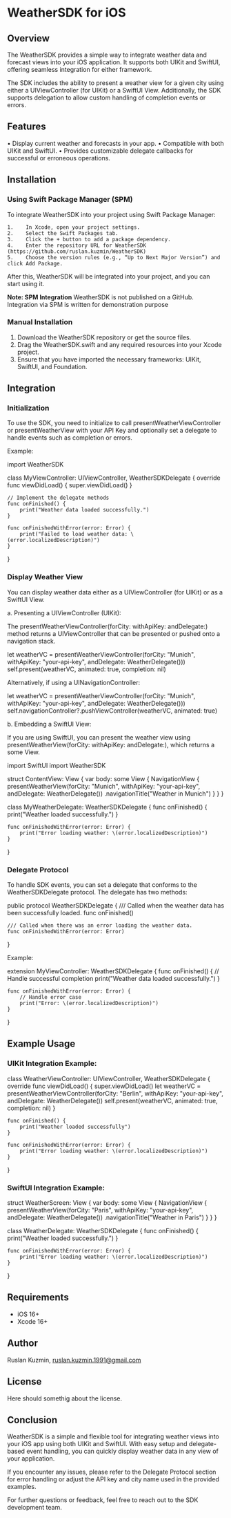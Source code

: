 # WeatherSDK for iOS

## Overview

The WeatherSDK provides a simple way to integrate weather data and forecast views into your iOS application. It supports both UIKit and SwiftUI, offering seamless integration for either framework.

The SDK includes the ability to present a weather view for a given city using either a UIViewController (for UIKit) or a SwiftUI View. Additionally, the SDK supports delegation to allow custom handling of completion events or errors.

## Features
•    Display current weather and forecasts in your app.
•    Compatible with both UIKit and SwiftUI.
•    Provides customizable delegate callbacks for successful or erroneous operations.

## Installation

### Using Swift Package Manager (SPM)

To integrate WeatherSDK into your project using Swift Package Manager:

    1.    In Xcode, open your project settings.
    2.    Select the Swift Packages tab.
    3.    Click the + button to add a package dependency.
    4.    Enter the repository URL for WeatherSDK (https://github.com/ruslan.kuzmin/WeatherSDK)
    5.    Choose the version rules (e.g., “Up to Next Major Version”) and click Add Package.

After this, WeatherSDK will be integrated into your project, and you can start using it.

**Note: SPM Integration**
WeatherSDK is not published on a GitHub. Integration via SPM is written for demonstration purpose

### Manual Installation

1.    Download the WeatherSDK repository or get the source files.
2.    Drag the WeatherSDK.swift and any required resources into your Xcode project.
3.    Ensure that you have imported the necessary frameworks: UIKit, SwiftUI, and Foundation.

## Integration

### Initialization

To use the SDK, you need to initialize to call presentWeatherViewController or presentWeatherView with your API Key and optionally set a delegate to handle events such as completion or errors.

Example:

import WeatherSDK

class MyViewController: UIViewController, WeatherSDKDelegate {
    override func viewDidLoad() {
        super.viewDidLoad()
    }

    // Implement the delegate methods
    func onFinished() {
        print("Weather data loaded successfully.")
    }
    
    func onFinishedWithError(error: Error) {
        print("Failed to load weather data: \(error.localizedDescription)")
    }
}

### Display Weather View

You can display weather data either as a UIViewController (for UIKit) or as a SwiftUI View.

a. Presenting a UIViewController (UIKit):

The presentWeatherViewController(forCity: withApiKey: andDelegate:) method returns a UIViewController that can be presented or pushed onto a navigation stack.

let weatherVC = presentWeatherViewController(forCity: "Munich",
                               withApiKey: "your-api-key",
                               andDelegate: WeatherDelegate()))
self.present(weatherVC, animated: true, completion: nil)

Alternatively, if using a UINavigationController:

let weatherVC = presentWeatherViewController(forCity: "Munich",
                                            withApiKey: "your-api-key",
                                            andDelegate: WeatherDelegate()))
self.navigationController?.pushViewController(weatherVC, animated: true)

b. Embedding a SwiftUI View:

If you are using SwiftUI, you can present the weather view using presentWeatherView(forCity: withApiKey: andDelegate:), which returns a some View.

import SwiftUI
import WeatherSDK

struct ContentView: View {
    var body: some View {
        NavigationView {
            presentWeatherView(forCity: "Munich",
                               withApiKey: "your-api-key",
                               andDelegate: WeatherDelegate())
            .navigationTitle("Weather in Munich")
        }
    }
}

class MyWeatherDelegate: WeatherSDKDelegate {
    func onFinished() {
        print("Weather loaded successfully.")
    }

    func onFinishedWithError(error: Error) {
        print("Error loading weather: \(error.localizedDescription)")
    }
}

### Delegate Protocol

To handle SDK events, you can set a delegate that conforms to the WeatherSDKDelegate protocol. The delegate has two methods:

public protocol WeatherSDKDelegate {
    /// Called when the weather data has been successfully loaded.
    func onFinished()
    
    /// Called when there was an error loading the weather data.
    func onFinishedWithError(error: Error)
}

Example:

extension MyViewController: WeatherSDKDelegate {
    func onFinished() {
        // Handle successful completion
        print("Weather data loaded successfully.")
    }
    
    func onFinishedWithError(error: Error) {
        // Handle error case
        print("Error: \(error.localizedDescription)")
    }
}

## Example Usage

### UIKit Integration Example:

class WeatherViewController: UIViewController, WeatherSDKDelegate {
    override func viewDidLoad() {
        super.viewDidLoad()
        let weatherVC = presentWeatherViewController(forCity: "Berlin",
                                                     withApiKey: "your-api-key",
                                                     andDelegate: WeatherDelegate())
        self.present(weatherVC, animated: true, completion: nil)
    }

    func onFinished() {
        print("Weather loaded successfully")
    }

    func onFinishedWithError(error: Error) {
        print("Error loading weather: \(error.localizedDescription)")
    }
}

### SwiftUI Integration Example:

struct WeatherScreen: View {
    var body: some View {
        NavigationView {
            presentWeatherView(forCity: "Paris",
            withApiKey: "your-api-key",
            andDelegate: WeatherDelegate())
                .navigationTitle("Weather in Paris")
        }
    }
}

class WeatherDelegate: WeatherSDKDelegate {
    func onFinished() {
        print("Weather loaded successfully.")
    }

    func onFinishedWithError(error: Error) {
        print("Error loading weather: \(error.localizedDescription)")
    }
}   

## Requirements

- iOS 16+
- Xcode 16+

## Author

Ruslan Kuzmin, ruslan.kuzmin.1991@gmail.com

## License

Here should somethig about the license.

## Conclusion

WeatherSDK is a simple and flexible tool for integrating weather views into your iOS app using both UIKit and SwiftUI. With easy setup and delegate-based event handling, you can quickly display weather data in any view of your application.

If you encounter any issues, please refer to the Delegate Protocol section for error handling or adjust the API key and city name used in the provided examples.

For further questions or feedback, feel free to reach out to the SDK development team.
